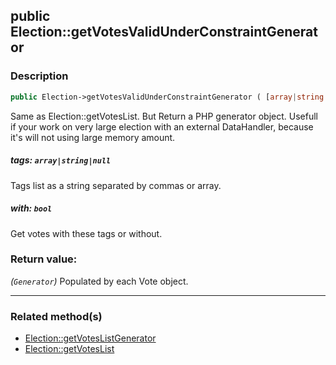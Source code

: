 ## public Election::getVotesValidUnderConstraintGenerator

### Description    

```php
public Election->getVotesValidUnderConstraintGenerator ( [array|string|null $tags = null , bool $with = true] ): Generator
```

Same as Election::getVotesList. But Return a PHP generator object.
Usefull if your work on very large election with an external DataHandler, because it's will not using large memory amount.
    

##### **tags:** *```array|string|null```*   
Tags list as a string separated by commas or array.    


##### **with:** *```bool```*   
Get votes with these tags or without.    


### Return value:   

*(```Generator```)* Populated by each Vote object.


---------------------------------------

### Related method(s)      

* [Election::getVotesListGenerator](/Docs/MethodsReferences/Election%20Class/public%20Election--getVotesListGenerator.md)    
* [Election::getVotesList](/Docs/MethodsReferences/Election%20Class/public%20Election--getVotesList.md)    
